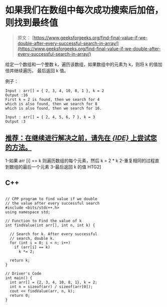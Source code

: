 # 如果我们在数组中每次成功搜索后加倍，则找到最终值

> 原文： [https://www.geeksforgeeks.org/find-final-value-if-we-double-after-every-successful-search-in-array/](https://www.geeksforgeeks.org/find-final-value-if-we-double-after-every-successful-search-in-array/)

给定一个数组和一个整数 k，遍历该数组，如果数组中的元素为 k，则将 k 的值加倍并继续遍历。 最后返回 k 值。

例子：

```
Input : arr[] = { 2, 3, 4, 10, 8, 1 }, k = 2
Output :16
First k = 2 is found, then we search for 4
which is also found, then we search for 8
which is also found, then we search for 16.

Input : arr[] = { 2, 4, 5, 6, 7 }, k = 3
Output :3

```

## [推荐：在继续进行解决之前，请先在 ***{IDE}*** 上尝试您的方法。](https://ide.geeksforgeeks.org/)

1-如果 arr [i] == k 则遍历数组的每个元素，然后 k = 2 * k
2-重复相同的过程直到数组的最后一个元素
3-最后返回 k 的值 HTG2]

## C++ 

```

// CPP program to find value if we double  
// the value after every successful search 
#include <bits/stdc++.h> 
using namespace std; 

// Function to Find the value of k 
int findValue(int arr[], int n, int k) { 

  // Search for k. After every successful 
  // search, double k. 
  for (int i = 0; i < n; i++)  
    if (arr[i] == k) 
      k *= 2; 

  return k; 
} 

// Driver's Code 
int main() { 
  int arr[] = {2, 3, 4, 10, 8, 1}, k = 2; 
  int n = sizeof(arr) / sizeof(arr[0]); 
  cout << findValue(arr, n, k); 
  return 0; 
} 

```